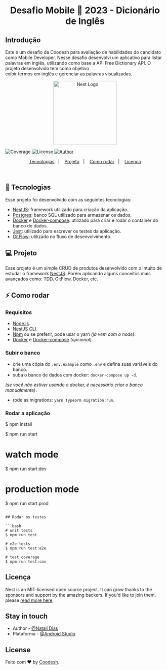

 <h1 align="center">
  Desafio Mobile 🏅 2023 - Dicionário de Inglês
</h1>

## Introdução
  Este é um desafio da Coodesh para avaliação de habilidades do candidato como Mobile Developer.
  Nesse desafio desenvolvi  um aplicativo para listar palavras em inglês, utilizando como base a API Free Dictionary API. O projeto desenvolvido tem como objetivo     
  exibir termos em inglês e gerenciar as palavras visualizadas.


<p align="center">
  <a href="https://cdn.discordapp.com/attachments/1019265341311963186/1070546778836959322/cood.jpg" target="blank"><img src="https://cdn.discordapp.com/attachments/1019265341311963186/1070546778836959322/cood.jpg" width="200" alt="Nest Logo" /></a>
</p>



[circleci-image]: https://media.discordapp.net/attachments/1019265341311963186/1070501163625087057/Original2x.png?width=720&height=221
[circleci-url]: https://circleci.com/gh/nestjs/nest

  

  <img alt="Coverage" src="https://img.shields.io/badge/coverage-100%25-brightgreen">

  <img alt="License" src="https://img.shields.io/badge/license-MIT-brightgreen">

  <a href="https://github.com/goncadanilo/">
    <img alt="Author" src="https://img.shields.io/badge/author:Natali Dias-blue">
  </a>
</p>

<p align="center">
  <a href="#-tecnologias">Tecnologias</a>&nbsp;&nbsp;&nbsp;|&nbsp;&nbsp;&nbsp;
  <a href="#-projeto">Projeto</a>&nbsp;&nbsp;&nbsp;|&nbsp;&nbsp;&nbsp;
  <a href="#-como-rodar">Como rodar</a>&nbsp;&nbsp;&nbsp;|&nbsp;&nbsp;&nbsp;
  <a href="#-licença">Licença</a>
</p>

<br>


## 🚀 Tecnologias

Esse projeto foi desenvolvido com as seguintes tecnologias:

- [NestJS](https://nestjs.com/): framework utilizado para criação da aplicação.
- [Postgres](https://www.postgresql.org/): banco SQL utilizado para armazenar os dados.
- [Docker](https://www.docker.com/) e [Docker-compose](https://docs.docker.com/compose/install/): utilizado para criar e rodar o container do banco de dados.
- [Jest](https://jestjs.io/): utilizado para escrever os testes da aplicação.
- [GitFlow](https://github.com/nvie/gitflow): utilizado no fluxo de desenvolvimento.


## 💻 Projeto

Esse projeto é um simple CRUD de produtos desenvolvido com o intuito de estudar o framework [NestJS](https://nestjs.com/). Porém aplicando alguns conceitos mais avançados como: TDD, GitFlow, Docker, etc.

## ⚡ Como rodar

### Requisitos

- [Node.js](https://nodejs.org/en/).
- [NestJS CLI](https://docs.nestjs.com/first-steps).
- [Npm](https://yarnpkg.com/) ou se preferir, pode usar o yarn _(já vem com o node)_.
- [Docker](https://www.docker.com/) e [Docker-compose](https://docs.docker.com/compose/install/) _(opcional)_.

### Subir o banco

- crie uma cópia do `.env.example` como `.env` e defina suas variáveis do banco.
- suba o banco de dados com docker: `docker-compose up -d`.

_(se você não estiver usando o docker, é necessário criar o banco manualmente)_.
- rode as migrations: `yarn typeorm migration:run`.




### Rodar a aplicação


$ npm install

$ npm run start

# watch mode
$ npm run start:dev

# production mode
$ npm run start:prod
```

## Rodar os testes

```bash
# unit tests
$ npm run test

# e2e tests
$ npm run test:e2e

# test coverage
$ npm run test:cov
```

## Licença

Nest is an MIT-licensed open source project. It can grow thanks to the sponsors and support by the amazing backers. If you'd like to join them, please [read more here](https://support.google.com/android/?hl=pt-BR#topic=7313011).

## Stay in touch

- Author - [@Natalí Dias](https://kamilmysliwiec.com)
- Plataforma - [@Android Studio](https://developer.android.com/studio/intro?hl=pt-br)

## License
Feito com ♥ by [Coodesh](https://coodesh.com).
